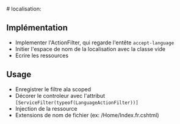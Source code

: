 
# localisation:

## Implémentation

* Implementer l'ActionFilter, qui regarde l'entête `accept-language`
* Initier l'espace de nom de la localisation avec la classe vide
* Ecrire les ressources

## Usage 

* Enregistrer le filtre ala scoped
* Décorer le controleur avec l'attribut `[ServiceFilter(typeof(LanguageActionFilter))]`
* Injection de la ressource
* Extensions de nom de fichier (ex: /Home/Index.fr.cshtml)

